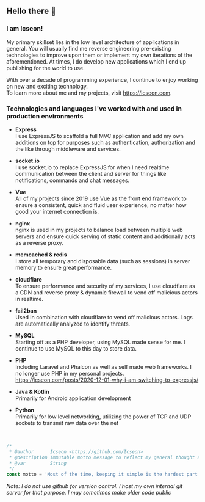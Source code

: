 Hello there 👋
---
### I am Icseon!
My primary skillset lies in the low level architecture of applications in general.  You will usually find me reverse engineering pre-existing technologies to improve upon them or implement my own iterations of the aforementioned. At times, I do develop new applications which I end up publishing for the world to use.

With over a decade of programming experience, I continue to enjoy working on new and exciting technology.\
To learn more about me and my projects, visit https://icseon.com.

### Technologies and languages I've worked with and used in production environments

- **Express**\
I use ExpressJS to scaffold a full MVC application and add my own additions on top for purposes such as authentication, authorization and the like through middleware and services.

- **socket.io**\
I use socket.io to replace ExpressJS for when I need realtime communication between the client and server for things like notifications, commands and chat messages.

- **Vue**\
All of my projects since 2019 use Vue as the front end framework to ensure a consistent, quick and fluid user experience, no matter how good your internet connection is.

- **nginx**\
nginx is used in my projects to balance load between multiple web servers and ensure quick serving of static content and additionally acts as a reverse proxy.

- **memcached & redis**\
I store all temporary and disposable data (such as sessions) in server memory to ensure great performance.

- **cloudflare**\
To ensure performance and security of my services, I use cloudflare as a CDN and reverse proxy & dynamic firewall to vend off malicious actors in realtime.

- **fail2ban**\
Used in combination with cloudflare to vend off malicious actors. Logs are automatically analyzed to identify threats.

- **MySQL**\
Starting off as a PHP developer, using MySQL made sense for me. I continue to use MySQL to this day to store data.

- **PHP**\
Including Laravel and Phalcon as well as self made web frameworks. I no longer use PHP in my personal projects.\
https://icseon.com/posts/2020-12-01-why-i-am-switching-to-expressjs/

- **Java & Kotlin**\
Primarily for Android application development

- **Python**\
Primarily for low level networking, utilizing the power of TCP and UDP sockets to transmit raw data over the net


<br/>

```js
/* 
 * @author      Icseon <https://github.com/Icseon>
 * @description Immutable motto message to reflect my general thought about software development
 * @var         String
 */
const motto = 'Most of the time, keeping it simple is the hardest part.';
```

_Note: I do not use github for version control. I host my own internal git server for that purpose. I may sometimes make older code public_
